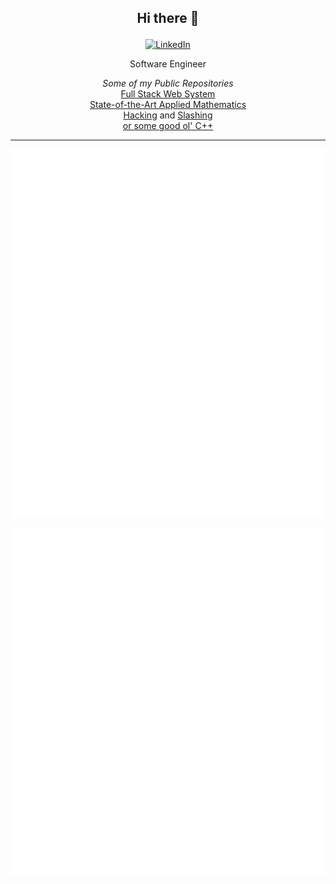 ## <p align=center>Hi there 👋<p>

<a href="https://www.linkedin.com/in/kardakis/">
    <p align="center">
        <img src="https://img.shields.io/badge/-Spyridon%20Kardakis-blue?style=flat&logo=Linkedin&logoColor=white&logoWidth=20&link=https://www.linkedin.com/in/kardakis/" alt="LinkedIn">
    </p>
</a>

<p align="center">
    Software Engineer
</p>

<p align="center">
    <i>Some of my Public Repositories</i><br>
    <a href="https://github.com/spykard/popularplaces-app">Full Stack Web System</a><br>
    <a href="https://github.com/spykard/Classification-HMMs">State-of-the-Art Applied Mathematics</a><br>
    <a href="https://github.com/spykard/tiktok-autoclaimer">Hacking</a> and 
    <a href="https://github.com/spykard/instagram-autoclaimer">Slashing</a><br>
    <a href="https://github.com/spykard/weather-grib">or some good ol' C++</a><br>
</p>

---

<!-- ![Spykard's GitHub stats 1](https://github-readme-stats.vercel.app/api?username=spykard&hide=issues&count_private=true&show_icons=true&include_all_commits=true) -->

![Spykard's GitHub stats 1](https://github.com/spykard/spykard/blob/stats_output/generated/overview.svg) ![Spykard's GitHub stats 2](https://github.com/spykard/spykard/blob/stats_output/generated/languages.svg)

![Spykard's GitHub stats 3](https://github.com/spykard/spykard/blob/metrics_output/github-metrics.svg)

<!--
**spykard/spykard** is a ✨ _special_ ✨ repository because its `README.md` (this file) appears on your GitHub profile.

Here are some ideas to get you started:

- 🔭 I’m currently working on ...
- 🌱 I’m currently learning ...
- 👯 I’m looking to collaborate on ...
- 🤔 I’m looking for help with ...
- 💬 Ask me about ...
- 📫 How to reach me: ...
- 😄 Pronouns: ...
- ⚡ Fun fact: ...

Here are some GitHub statistics examples:
https://github.com/lowlighter/metrics
-->
